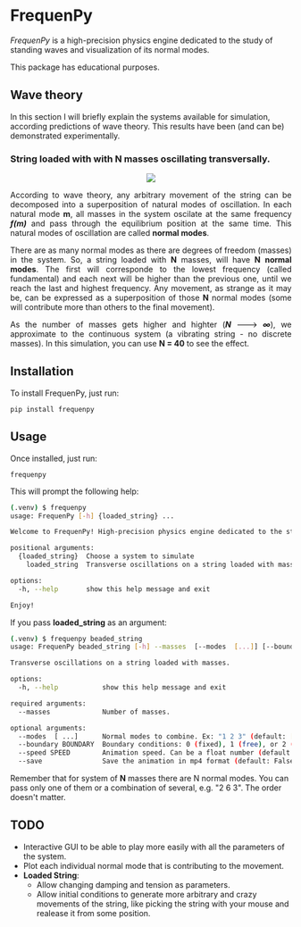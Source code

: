 
# FrequenPy

_FrequenPy_ is a high-precision physics engine dedicated to the study of standing waves and visualization of its normal modes.

This package has educational purposes. 

## Wave theory

In this section I will briefly explain the systems available for simulation,
according predictions of wave theory.
This results have been (and can be) demonstrated experimentally.

### String loaded with with N masses oscillating transversally. 

<p align="center">
   <img src="docs/beaded_string.gif">
</p>

<div align="justify">
  
  According to wave theory, any arbitrary movement of the string
  can be decomposed into a superposition of natural modes of oscillation.
  In each natural mode **m**,
  all masses in the system oscilate at the same frequency ***f(m)***
  and pass through the equilibrium position at the same time.
  This natural modes of oscillation are called **normal modes**.

  There are as many normal modes as there are degrees of freedom (masses) in the system.
  So, a string loaded with **N** masses, will have **N** **normal modes**.
  The first will corresponde to the lowest frequency (called fundamental)
  and each next will be higher than the previous one, until we reach the last and highest frequency.
  Any movement, as strange as it may be, can be expressed as a superposition of those **N** normal modes
  (some will contribute more than others to the final movement). 

  As the number of masses gets higher and highter (***N*** ---> ***∞***),
  we approximate to the continuous system (a vibrating string - no discrete masses).
  In this simulation, you can use **N = 40** to see the effect.

</div>

## Installation

To install FrequenPy, just run:

```
pip install frequenpy
```

## Usage

Once installed, just run:

```
frequenpy
```

This will prompt the following help:
```bash
(.venv) $ frequenpy
usage: FrequenPy [-h] {loaded_string} ...

Welcome to FrequenPy! High-precision physics engine dedicated to the study of standing waves.

positional arguments:
  {loaded_string}  Choose a system to simulate
    loaded_string  Transverse oscillations on a string loaded with masses.

options:
  -h, --help       show this help message and exit

Enjoy!

```

If you pass **loaded_string** as an argument:

```bash
(.venv) $ frequenpy beaded_string
usage: FrequenPy beaded_string [-h] --masses  [--modes  [...]] [--boundary BOUNDARY] [--speed SPEED] [--save]

Transverse oscillations on a string loaded with masses.

options:
  -h, --help           show this help message and exit

required arguments:
  --masses             Number of masses.

optional arguments:
  --modes  [ ...]      Normal modes to combine. Ex: "1 2 3" (default: [1]).
  --boundary BOUNDARY  Boundary conditions: 0 (fixed), 1 (free), or 2 (mixed) (default: 0).
  --speed SPEED        Animation speed. Can be a float number (default: 1).
  --save               Save the animation in mp4 format (default: False).
```

Remember that for system of **N** masses there are N normal modes.
You can pass only one of them or a combination of several, e.g. "2 6 3".
The order doesn't matter. 


## TODO

- Interactive GUI to be able to play more easily with all the parameters of the system. 
- Plot each individual normal mode that is contributing to the movement.
- **Loaded String**:
  - Allow changing damping and tension as parameters.
  - Allow initial conditions to generate more arbitrary and crazy movements of the string,
  like picking the string with your mouse and realease it from some position. 


